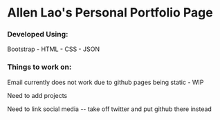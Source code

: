 <h1>Allen Lao's Personal Portfolio Page</h1>

<h3>Developed Using:</h3>

Bootstrap - HTML - CSS - JSON


<h3> Things to work on: </h3>

Email currently does not work due to github pages being static - WIP

Need to add projects

Need to link social media -- take off twitter and put github there instead


